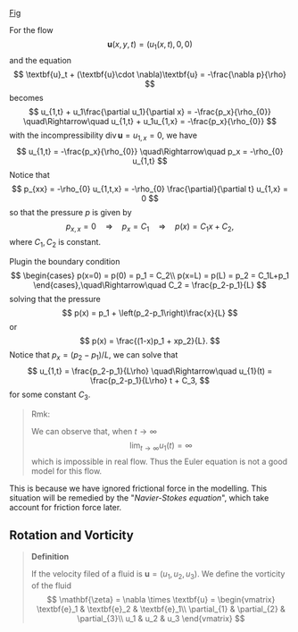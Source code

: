 <u>Fig</u>

For the flow
$$
\textbf{u}(x,y,t) = \left(u_1(x,t),0,0\right)
$$
and the equation
$$
\textbf{u}_t + (\textbf{u}\cdot \nabla)\textbf{u} = -\frac{\nabla p}{\rho}
$$
becomes
$$
u_{1,t} + u_1\frac{\partial u_1}{\partial x} = -\frac{p_x}{\rho_{0}}
\quad\Rightarrow\quad
u_{1,t} + u_1u_{1,x} = -\frac{p_x}{\rho_{0}}
$$
with the incompressibility $\operatorname{div}\textbf{u} = u_{1,x} = 0$, we have 
$$
u_{1,t} = -\frac{p_x}{\rho_{0}}
\quad\Rightarrow\quad
p_x = -\rho_{0} u_{1,t}
$$
Notice that
$$
p_{xx} = -\rho_{0} u_{1,t,x} = -\rho_{0} \frac{\partial}{\partial t} u_{1,x} = 0
$$
so that the pressure $p$ is given by
$$
p_{x,x} = 0 
\quad\Rightarrow\quad
p_{x} = C_1
\quad\Rightarrow\quad
p(x) = C_1 x + C_2,
$$
where $C_1,C_2$ is constant.

Plugin the boundary condition
$$
\begin{cases}
p(x=0) = p(0) = p_1 = C_2\\
p(x=L) = p(L) = p_2 = C_1L+p_1
\end{cases},\quad\Rightarrow\quad
C_2 = \frac{p_2-p_1}{L}
$$
solving that the pressure
$$
p(x) = p_1 + \left(p_2-p_1\right)\frac{x}{L}
$$
or
$$
p(x) = \frac{(1-x)p_1 + xp_2}{L}.
$$
Notice that $p_x = (p_2-p_1)/L$, we can solve that 
$$
u_{1,t} = \frac{p_2-p_1}{L\rho}
\quad\Rightarrow\quad
u_{1}(t) = \frac{p_2-p_1}{L\rho} t + C_3,
$$
for some constant $C_3$.

> Rmk:
>
> We can observe that, when $t\to\infty$
> $$
> \lim_{t\to\infty} u_{1}(t) = \infty
> $$
> which is impossible in real flow. Thus the Euler equation is not a good model for this flow.

This is because we have ignored frictional force in the modelling. This situation will be remedied by the "*Navier-Stokes equation*", which take account for friction force later.

## Rotation and Vorticity

> **Definition**
>
> If the velocity filed of a fluid is $\textbf{u}=(u_1,u_2,u_3)$. We define the vorticity of the fluid 
> $$
> \mathbf{\zeta} = \nabla \times \textbf{u} 
> = \begin{vmatrix}
> \textbf{e}_1 & \textbf{e}_2 & \textbf{e}_1\\
> \partial_{1} & \partial_{2} & \partial_{3}\\
> u_1 & u_2 & u_3
> \end{vmatrix}
> $$
